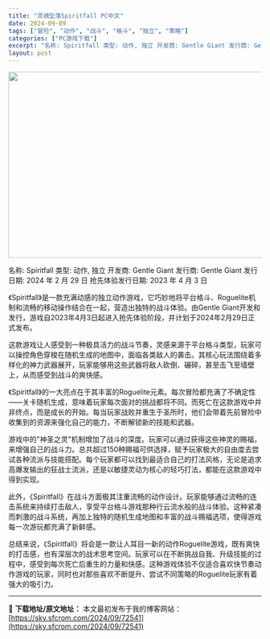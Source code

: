 ```yaml
---
title: "灵魂坠落Spiritfall PC中文"
date: 2024-09-09
tags: ["冒险", "动作", "战斗", "格斗", "独立", "策略"]
categories: ["PC游戏下载"]
excerpt: "名称: Spiritfall 类型: 动作, 独立 开发商: Gentle Giant 发行商: Gentle Giant 发行日期: 2024 年 2 月 29 日 抢先体验发行日期: 2023 年 4 月 3 日 《Spiritfall》是一款充满动感的独立动作游戏，它巧妙地将平台格斗、Rogu&hellip;"
layout: post
---
```


<img class="aligncenter size-full wp-image-72542" src="https://sky.sfcrom.com/wp-content/uploads/2024/09/2024090907200589.webp" alt="" width="660" height="370" />

名称: Spiritfall
类型: 动作, 独立
开发商: Gentle Giant
发行商: Gentle Giant
发行日期: 2024 年 2 月 29 日
抢先体验发行日期: 2023 年 4 月 3 日

《Spiritfall》是一款充满动感的独立动作游戏，它巧妙地将平台格斗、Roguelite机制和流畅的移动操作结合在一起，营造出独特的战斗体验。由Gentle Giant开发和发行，游戏自2023年4月3日起进入抢先体验阶段，并计划于2024年2月29日正式发布。

这款游戏让人感受到一种极具活力的战斗节奏，灵感来源于平台格斗类型，玩家可以操控角色穿梭在随机生成的地图中，面临各类敌人的袭击。其核心玩法围绕着多样化的神力武器展开，玩家能够用这些武器将敌人砍倒、碾碎，甚至击飞至墙壁上，从而感受到战斗的爽快感。

《Spiritfall》的一大亮点在于其丰富的Roguelite元素。每次冒险都充满了不确定性——关卡随机生成，意味着玩家每次面对的挑战都将不同。而死亡在这款游戏中并非终点，而是成长的开始。每当玩家战败并重生于圣所时，他们会带着先前冒险中收集到的资源来强化自己的能力，不断解锁新的技能和武器。

游戏中的"神圣之灵"机制增加了战斗的深度。玩家可以通过获得这些神灵的赐福，来增强自己的战斗力。总共超过150种赐福可供选择，赋予玩家极大的自由度去尝试各种流派与技能搭配。每个玩家都可以找到最适合自己的打法风格，无论是追求高爆发输出的狂战士流派，还是以敏捷灵动为核心的轻巧打法，都能在这款游戏中得到实现。

此外，《Spiritfall》在战斗方面极其注重流畅的动作设计。玩家能够通过流畅的连击系统来持续打击敌人，享受平台格斗游戏那种行云流水般的战斗体验。这种紧凑而刺激的战斗系统，再加上独特的随机生成地图和丰富的战斗赐福选项，使得游戏每一次游玩都充满了新鲜感。

总结来说，《Spiritfall》将会是一款让人耳目一新的动作Roguelite游戏，既有爽快的打击感，也有深层次的战术思考空间。玩家可以在不断挑战自我、升级技能的过程中，感受到每次死亡后重生的力量和快感。这种游戏体验不仅适合喜欢快节奏动作游戏的玩家，同时也对那些喜欢不断提升、尝试不同策略的Roguelite玩家有着强大的吸引力。

---
📖 **下载地址/原文地址：** 本文最初发布于我的博客网站：[https://sky.sfcrom.com/2024/09/72541](https://sky.sfcrom.com/2024/09/72541)
